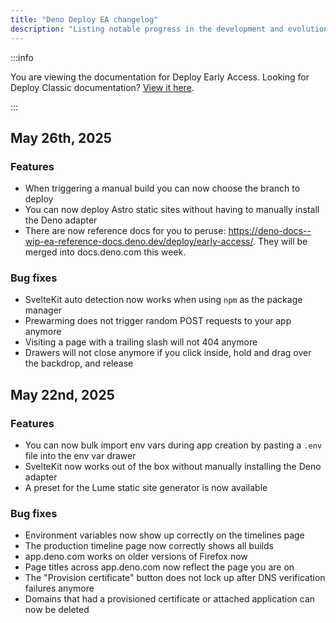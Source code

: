 ```yaml
---
title: "Deno Deploy EA changelog"
description: "Listing notable progress in the development and evolution of Deno Deploy Early Access"
---
```


:::info

You are viewing the documentation for Deploy Early Access. Looking for Deploy
Classic documentation? [View it here](/deploy/).

:::

## May 26th, 2025

### Features

- When triggering a manual build you can now choose the branch to deploy
- You can now deploy Astro static sites without having to manually install the
  Deno adapter
- There are now reference docs for you to peruse:
  https://deno-docs--wip-ea-reference-docs.deno.dev/deploy/early-access/. They
  will be merged into docs.deno.com this week.

### Bug fixes

- SvelteKit auto detection now works when using `npm` as the package manager
- Prewarming does not trigger random POST requests to your app anymore
- Visiting a page with a trailing slash will not 404 anymore
- Drawers will not close anymore if you click inside, hold and drag over the
  backdrop, and release

## May 22nd, 2025

### Features

- You can now bulk import env vars during app creation by pasting a `.env` file
  into the env var drawer
- SvelteKit now works out of the box without manually installing the Deno
  adapter
- A preset for the Lume static site generator is now available

### Bug fixes

- Environment variables now show up correctly on the timelines page
- The production timeline page now correctly shows all builds
- app.deno.com works on older versions of Firefox now
- Page titles across app.deno.com now reflect the page you are on
- The "Provision certificate" button does not lock up after DNS verification
  failures anymore
- Domains that had a provisioned certificate or attached application can now be
  deleted

